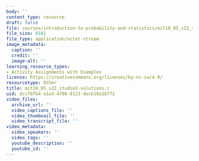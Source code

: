 ```yaml
---
body: ''
content_type: resource
draft: false
file: courses/introduction-to-probability-and-statistics/mit18_05_s22_studio2-solutions.r
file_size: 8181
file_type: application/octet-stream
image_metadata:
  caption: ''
  credit: ''
  image-alt: ''
learning_resource_types:
- Activity Assignments with Examples
license: https://creativecommons.org/licenses/by-nc-sa/4.0/
resourcetype: Other
title: mit18_05_s22_studio2-solutions.r
uid: dccf6fb4-a1a3-4706-8123-decb10a1b772
video_files:
  archive_url: ''
  video_captions_file: ''
  video_thumbnail_file: ''
  video_transcript_file: ''
video_metadata:
  video_speakers: ''
  video_tags: ''
  youtube_description: ''
  youtube_id: ''
---
```

